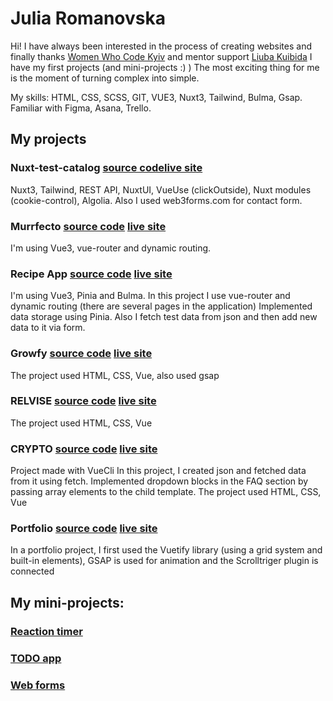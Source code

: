 # Julia Romanovska
Hi! 
I have always been interested in the process of creating websites and finally thanks [Women Who Code Kyiv](https://www.facebook.com/wwcodekyiv)
and mentor support [Liuba Kuibida](https://medium.com/@ni4yja) I have my first projects (and mini-projects :) ) The most exciting thing for me is the moment of turning complex into simple.

My skills: HTML, CSS, SCSS, GIT, VUE3, Nuxt3, Tailwind, Bulma, Gsap. 
Familiar with Figma, Asana, Trello.

## My projects
### **Nuxt-test-catalog** [source code](https://github.com/yuladp1/nuxt-catalog)[live site](https://nuxt-test-app.netlify.app/)
Nuxt3, Tailwind, REST API, NuxtUI, VueUse (clickOutside), Nuxt modules (cookie-control), Algolia. Also I used web3forms.com for contact form.
### **Murrfecto**  [source code](https://github.com/yuladp1/murrfecto-vue) [live site](https://murrfecto-vue.netlify.app/)
I'm using Vue3, vue-router and dynamic routing. 
### **Recipe App**  [source code](https://github.com/yuladp1/recipe-app) [live site](https://recipe-app-vite.netlify.app/)
I'm using Vue3,  Pinia and Bulma. In this project I use vue-router and dynamic routing (there are several pages in the application) Implemented data storage using Pinia. Also I fetch test data from json and then add new data to it via form.
### **Growfy** [source code](https://github.com/yuladp1/growfy) [live site](https://yuladp1.github.io/growfy/)
The project used HTML, CSS, Vue, also used gsap
### **RELVISE** [source code](https://github.com/yuladp1/relvise-vue)  [live site](https://yuladp1.github.io/relvise-vue/)
The project used HTML, CSS, Vue
### **CRYPTO** [source code](https://github.com/yuladp1/crypto-vue)  [live site](https://yuladp1.github.io/crypto-vue/)
Project made with VueCli
In this project, I created json and fetched data from it using fetch.
Implemented dropdown blocks in the FAQ section by passing array elements to the child template.
The project used HTML, CSS, Vue
### **Portfolio**  [source code](https://github.com/yuladp1/portfolio-vuetify)  [live site](https://romanovskaya-portfolio.netlify.app/)
In a portfolio project, I first used the Vuetify library (using a grid system and built-in elements),
GSAP is used for animation and the Scrolltriger plugin is connected

## My mini-projects:

### [Reaction timer](https://github.com/yuladp1/vue-reaction-timer)
### [TODO app](https://github.com/yuladp1/todoapp)
### [Web forms](https://github.com/yuladp1/web-forms)

